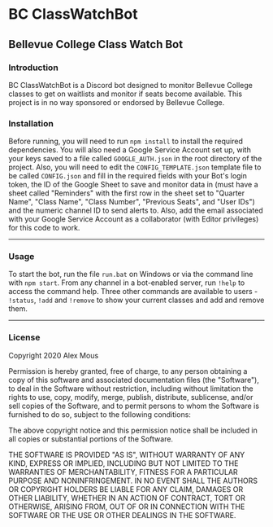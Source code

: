 # BC ClassWatchBot
## Bellevue College Class Watch Bot

### Introduction

BC ClassWatchBot is a Discord bot designed to monitor Bellevue College classes to get on waitlists and monitor if seats become available. This project is in no way sponsored or endorsed by Bellevue College.

### Installation

Before running, you will need to run `npm install` to install the required dependencies. You will also need a Google Service Account set up, with your keys saved to a file called `GOOGLE_AUTH.json` in the root directory of the project. Also, you will need to edit the `CONFIG_TEMPLATE.json` template file to be called `CONFIG.json` and fill in the required fields with your Bot's login token, the ID of the Google Sheet to save and monitor data in (must have a sheet called "Reminders" with the first row in the sheet set to "Quarter Name", "Class Name", "Class Number", "Previous Seats", and "User IDs") and the numeric channel ID to send alerts to. Also, add the email associated with your Google Service Account as a collaborator (with Editor privileges) for this code to work.

* * *

### Usage

To start the bot, run the file `run.bat` on Windows or via the command line with `npm start`. From any channel in a bot-enabled server, run `!help` to access the command help. Three other commands are available to users - `!status`, `!add` and `!remove` to show your current classes and add and remove them.

* * *

### License

Copyright 2020 Alex Mous

Permission is hereby granted, free of charge, to any person obtaining a copy of this software and associated documentation files (the "Software"), to deal in the Software without restriction, including without limitation the rights to use, copy, modify, merge, publish, distribute, sublicense, and/or sell copies of the Software, and to permit persons to whom the Software is furnished to do so, subject to the following conditions:

The above copyright notice and this permission notice shall be included in all copies or substantial portions of the Software.

THE SOFTWARE IS PROVIDED "AS IS", WITHOUT WARRANTY OF ANY KIND, EXPRESS OR IMPLIED, INCLUDING BUT NOT LIMITED TO THE WARRANTIES OF MERCHANTABILITY, FITNESS FOR A PARTICULAR PURPOSE AND NONINFRINGEMENT. IN NO EVENT SHALL THE AUTHORS OR COPYRIGHT HOLDERS BE LIABLE FOR ANY CLAIM, DAMAGES OR OTHER LIABILITY, WHETHER IN AN ACTION OF CONTRACT, TORT OR OTHERWISE, ARISING FROM, OUT OF OR IN CONNECTION WITH THE SOFTWARE OR THE USE OR OTHER DEALINGS IN THE SOFTWARE.
